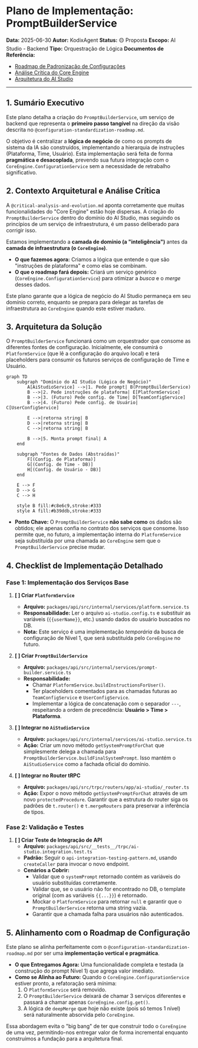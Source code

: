 # Plano de Implementação: PromptBuilderService

**Data:** 2025-06-30
**Autor:** KodixAgent
**Status:** 🟡 Proposta
**Escopo:** AI Studio - Backend
**Tipo:** Orquestração de Lógica
**Documentos de Referência:**

- [Roadmap de Padronização de Configurações](../../core-engine/configuration-standardization-roadmap.md)
- [Análise Crítica do Core Engine](../../core-engine/critical-analysis-and-evolution.md)
- [Arquitetura do AI Studio](../ai-studio-architecture.md)

---

## 1. Sumário Executivo

Este plano detalha a criação do `PromptBuilderService`, um serviço de backend que representa o **primeiro passo tangível** na direção da visão descrita no `@configuration-standardization-roadmap.md`.

O objetivo é centralizar a **lógica de negócio** de como os prompts de sistema da IA são construídos, implementando a hierarquia de instruções (Plataforma, Time, Usuário). Esta implementação será feita de forma **pragmática e desacoplada**, prevendo sua futura integração com o `CoreEngine.ConfigurationService` sem a necessidade de retrabalho significativo.

## 2. Contexto Arquitetural e Análise Crítica

A `@critical-analysis-and-evolution.md` aponta corretamente que muitas funcionalidades do "Core Engine" estão hoje dispersas. A criação do `PromptBuilderService` dentro do domínio do AI Studio, mas seguindo os princípios de um serviço de infraestrutura, é um passo deliberado para corrigir isso.

Estamos implementando a **camada de domínio (a "inteligência")** antes da **camada de infraestrutura (o `CoreEngine`)**.

- **O que fazemos agora:** Criamos a lógica que entende o que são "instruções de plataforma" e como elas se combinam.
- **O que o roadmap fará depois:** Criará um serviço genérico (`CoreEngine.ConfigurationService`) para otimizar a _busca_ e o _merge_ desses dados.

Este plano garante que a lógica de negócio do AI Studio permaneça em seu domínio correto, enquanto se prepara para delegar as tarefas de infraestrutura ao `CoreEngine` quando este estiver maduro.

## 3. Arquitetura da Solução

O `PromptBuilderService` funcionará como um orquestrador que consome as diferentes fontes de configuração. Inicialmente, ele consumirá o `PlatformService` (que lê a configuração do arquivo local) e terá placeholders para consumir os futuros serviços de configuração de Time e Usuário.

```mermaid
graph TD
    subgraph "Domínio do AI Studio (Lógica de Negócio)"
        A[AiStudioService] -->|1. Pede prompt| B(PromptBuilderService)
        B -->|2. Pede instruções de plataforma| E[PlatformService]
        B -->|3. (Futuro) Pede config. de Time| D[TeamConfigService]
        B -->|4. (Futuro) Pede config. de Usuário| C[UserConfigService]

        E -->|retorna string| B
        D -->|retorna string| B
        C -->|retorna string| B

        B -->|5. Monta prompt final| A
    end

    subgraph "Fontes de Dados (Abstraídas)"
        F[(Config. de Plataforma)]
        G[(Config. de Time - DB)]
        H[(Config. de Usuário - DB)]
    end

    E --> F
    D --> G
    C --> H

    style B fill:#c8e6c9,stroke:#333
    style A fill:#b39ddb,stroke:#333
```

- **Ponto Chave:** O `PromptBuilderService` **não sabe como** os dados são obtidos; ele apenas confia no contrato dos serviços que consome. Isso permite que, no futuro, a implementação interna do `PlatformService` seja substituída por uma chamada ao `CoreEngine` sem que o `PromptBuilderService` precise mudar.

## 4. Checklist de Implementação Detalhado

### Fase 1: Implementação dos Serviços Base

1.  **[ ] Criar `PlatformService`**

    - **Arquivo:** `packages/api/src/internal/services/platform.service.ts`
    - **Responsabilidade:** Ler o arquivo `ai-studio.config.ts` e substituir as variáveis (`{{userName}}`, etc.) usando dados do usuário buscados no DB.
    - **Nota:** Este serviço é uma implementação _temporária_ da busca de configuração de Nível 1, que será substituída pelo `CoreEngine` no futuro.

2.  **[ ] Criar `PromptBuilderService`**

    - **Arquivo:** `packages/api/src/internal/services/prompt-builder.service.ts`
    - **Responsabilidade:**
      - Chamar `PlatformService.buildInstructionsForUser()`.
      - Ter placeholders comentados para as chamadas futuras ao `TeamConfigService` e `UserConfigService`.
      - Implementar a lógica de concatenação com o separador `---`, respeitando a ordem de precedência: **Usuário > Time > Plataforma**.

3.  **[ ] Integrar no `AiStudioService`**

    - **Arquivo:** `packages/api/src/internal/services/ai-studio.service.ts`
    - **Ação:** Criar um novo método `getSystemPromptForChat` que simplesmente delega a chamada para `PromptBuilderService.buildFinalSystemPrompt`. Isso mantém o `AiStudioService` como a fachada oficial do domínio.

4.  **[ ] Integrar no Router tRPC**
    - **Arquivo:** `packages/api/src/trpc/routers/app/ai-studio/_router.ts`
    - **Ação:** Expor o novo método `getSystemPromptForChat` através de um novo `protectedProcedure`. Garantir que a estrutura do router siga os padrões de `t.router()` e `t.mergeRouters` para preservar a inferência de tipos.

### Fase 2: Validação e Testes

1.  **[ ] Criar Teste de Integração de API**
    - **Arquivo:** `packages/api/src/__tests__/trpc/ai-studio.integration.test.ts`
    - **Padrão:** Seguir o `api-integration-testing-pattern.md`, usando `createCaller` para invocar o novo endpoint.
    - **Cenários a Cobrir:**
      - Validar que o `systemPrompt` retornado contém as variáveis do usuário substituídas corretamente.
      - Validar que, se o usuário não for encontrado no DB, o template original (com as variáveis `{{...}}`) é retornado.
      - Mockar o `PlatformService` para retornar `null` e garantir que o `PromptBuilderService` retorna uma string vazia.
      - Garantir que a chamada falha para usuários não autenticados.

## 5. Alinhamento com o Roadmap de Configuração

Este plano se alinha perfeitamente com o `@configuration-standardization-roadmap.md` por ser uma **implementação vertical e pragmática**.

- **O que Entregamos Agora:** Uma funcionalidade completa e testada (a construção do prompt Nível 1) que agrega valor imediato.
- **Como se Alinha ao Futuro:** Quando o `CoreEngine.ConfigurationService` estiver pronto, a refatoração será mínima:
  1.  O `PlatformService` será removido.
  2.  O `PromptBuilderService` deixará de chamar 3 serviços diferentes e passará a chamar apenas `CoreEngine.config.get()`.
  3.  A lógica de `deepMerge` que hoje não existe (pois só temos 1 nível) será naturalmente absorvida pelo `CoreEngine`.

Essa abordagem evita o "big bang" de ter que construir todo o `CoreEngine` de uma vez, permitindo-nos entregar valor de forma incremental enquanto construímos a fundação para a arquitetura final.
